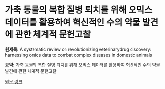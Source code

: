 # 가축 동물의 복합 질병 퇴치를 위해 오믹스 데이터를 활용하여 혁신적인 수의 약물 발견에 관한 체계적 문헌고찰

**원제목:** A systematic review on revolutionizing veterinarydrug discovery: harnessing omics data to combat complex diseases in domestic animals

**요약:** 가축 동물의 복합 질병 퇴치를 위해 오믹스 데이터를 활용하여 혁신적인 수의 약물 발견에 관한 체계적 문헌고찰

[원문 링크](https://scholar.google.com/scholar_url?url=https://link.springer.com/article/10.1007/s13721-025-00558-6&hl=ko&sa=X&d=12779918254288043469&ei=6ip1aOOlIdSWieoP9-6eqAs&scisig=AAZF9b_17_tUlfQkukCFbrMcBV5r&oi=scholaralrt&hist=BNQUaiIAAAAJ:6703930949883570885:AAZF9b9AgUxdKCnAXM18it0DhfP9&html=&pos=2&folt=kw-top)
